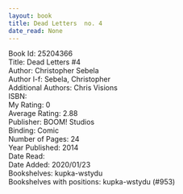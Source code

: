 ```yaml
---
layout: book
title: Dead Letters  no. 4
date_read: None
---
```


Book Id: 25204366<br />
Title: Dead Letters #4<br />
Author: Christopher Sebela<br />
Author l-f: Sebela, Christopher<br />
Additional Authors: Chris Visions<br />
ISBN: <br />
My Rating: 0<br />
Average Rating: 2.88<br />
Publisher: BOOM! Studios<br />
Binding: Comic<br />
Number of Pages: 24<br />
Year Published: 2014<br />
Date Read: <br />
Date Added: 2020/01/23<br />
Bookshelves: kupka-wstydu<br />
Bookshelves with positions: kupka-wstydu (#953)<br />

